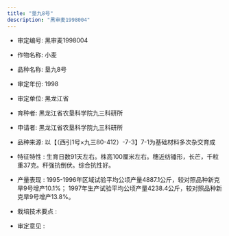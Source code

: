 ```yaml
---
title: "垦九8号"
description: "黑审麦1998004"
---
```

* 审定编号:  黑审麦1998004

*  作物名称:  小麦

*  品种名称:  垦九8号

*  审定年份:  1998

*  审定单位:  黑龙江省

* 育种者:  黑龙江省农垦科学院九三科研所

*  申请者:  黑龙江省农垦科学院九三科研所

*  品种来源:  以【（西引1号×九三80-412）-7-3】7-1为基础材料多次杂交育成

*  特征特性 : 
生育日数91天左右。株高100厘米左右。穗近纺锤形，长芒，千粒重37克。秆强抗倒伏。综合抗性好。
 
*  产量表现 : 
1995-1996年区域试验平均公顷产量4887.1公斤，较对照品种新克旱9号增产10.1%； 1997年生产试验平均公顷产量4238.4公斤，较对照品种新克旱9号增产13.8%。

*  栽培技术要点 : 


*  审定意见 : 

